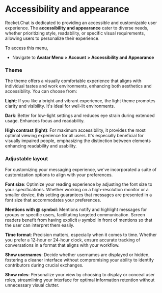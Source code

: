 # Accessibility and appearance

Rocket.Chat is dedicated to providing an accessible and customizable user experience. The **accessibility and appearance** cater to diverse needs, whether prioritizing style, readability, or specific visual requirements, allowing users to personalize their experience.

To access this menu,&#x20;

* Navigate to **Avatar Menu >  Account** **> Accessibility and Appearance**

### **Theme**

The theme offers a visually comfortable experience that aligns with individual tastes and work environments, enhancing both aesthetics and accessibility. You can choose from:

**Light**: If you like a bright and vibrant experience, the light theme promotes clarity and visibility. It's ideal for well-lit environments.

**Dark**: Better for low-light settings and reduces eye strain during extended usage. Enhances focus and readability.

**High contrast (light)**: For maximum accessibility, it provides the most optimal viewing experience for all users. It's especially beneficial for visually impaired people, emphasizing the distinction between elements enhancing readability and usability.

### Adjustable layout

For customizing your messaging experience, we've incorporated a suite of customization options to align with your preferences.

**Font size**: Optimize your reading experience by adjusting the font size to your specifications. Whether working on a high-resolution monitor or a smaller device, this setting guarantees that messages are presented in a font size that accommodates your preferences.

**Mentions with @ symbol**: Mentions notify and highlight messages for groups or specific users, facilitating targeted communication. Screen readers benefit from having explicit `@` symbol in front of mentions so that the user can interpret them easily.

**Time format**: Precision matters, especially when it comes to time. Whether you prefer a 12-hour or 24-hour clock, ensure accurate tracking of conversations in a format that aligns with your workflow.

**Show usernames**: Decide whether usernames are displayed or hidden, fostering a cleaner interface without compromising your ability to identify contributors during crucial exchanges.

**Show roles**: Personalize your view by choosing to display or conceal user roles, streamlining your interface for optimal information retention without unnecessary visual clutter.
